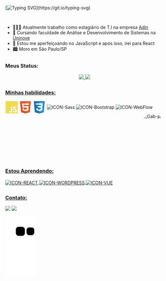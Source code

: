 [![Typing SVG](https://readme-typing-svg.demolab.com?font=Lora&weight=700&size=30&pause=1000&color=58A6FF&center=true&vCenter=true&width=1000&lines=Ol%C3%A1%2C+me+chamo+Gabriel!;Seja+Bem+vindo(a)!)](https://git.io/typing-svg)

<p align="center"><img src="https://komarev.com/ghpvc/?username=GabrielMA0&style=flat-square&color=blue" alt=""></p>

- 👨🏾‍💻 Atualmente trabalho como estagiário de T.I na empresa [Adin](https://adin.com.br/home/#!)
- 📖 Cursando faculdade de Análise e Desenvolvimento de Sistemas na [Uninove](https://www.uninove.br)
- 💭 Estou me aperfeiçoando no JavaScript e após isso, irei para React
- 🏙️ Moro em São Paulo/SP

##

### Meus Status:

<div align="center">
  <a href="https://github.com/GabrielMA0">
  <img height="130em" src="https://github-readme-stats.vercel.app/api?username=GabrielMA0&_icons=true&theme=tokyonight&include_all_commits=true&count_private=true"/>
  <img height="130em" src="https://github-readme-stats.vercel.app/api/top-langs/?username=GabrielMA0&layout=compact&langs_count=7&theme=tokyonight"/>
</div>
  
  ##

### Minhas habilidades:

<span style="display: inline-block;">
  <img align="center" alt="ICON-Javascript" title="Javascript" height="40" width="40" src="https://raw.githubusercontent.com/devicons/devicon/master/icons/javascript/javascript-plain.svg">
  <img align="center" alt="ICON-HTML" title="HTML" height="40" width="40" src="https://raw.githubusercontent.com/devicons/devicon/master/icons/html5/html5-original.svg">
  <img align="center" alt="ICON-CSS" title="CSS" height="40" width="40" src="https://raw.githubusercontent.com/devicons/devicon/master/icons/css3/css3-original.svg">
  <img align="center" alt="ICON-Sass" title="SASS" height="40" width="40" src="https://cdn-icons-png.flaticon.com/512/5968/5968358.png" />
  <img align="center" alt="ICON-Bootstrap" title="Bootstrap" height="40" width="40" src="https://cdn.jsdelivr.net/gh/devicons/devicon/icons/bootstrap/bootstrap-original-wordmark.svg" />
  <img align="center" alt="ICON-WebFlow" title="CMS-Webflow" height="40" width="40" src="https://cdn.icon-icons.com/icons2/2699/PNG/512/webflow_logo_icon_169218.png" />
  <img align="right" alt="Gab-pic" height="150" style="border-radius:50px;" src="https://anyforsoft.com/static/a2da834e20a93f2114281a1174296b58/17.gif">      
</span>
  
  ### Estou Aprendendo:
<div style="display: inline_block">
<img align="center" alt="ICON-REACT" title="React" height="30" width="40"src="https://cdn.jsdelivr.net/gh/devicons/devicon/icons/react/react-original-wordmark.svg" />
<img align="center" alt="ICON-WORDPRESS" title="Wordpress" height="30" width="30"src="https://upload.wikimedia.org/wikipedia/commons/0/0c/Wordpress_logo_8.png" />
<img align="center" alt="ICON-VUE" title="Vue" height="30" width="30"src="https://upload.wikimedia.org/wikipedia/commons/9/95/Vue.js_Logo_2.svg" />
</div>
  
  ##
  
  ### Contato:
  
  <div> 
  <a href = "mailto:moreira.araujo99@gmail.com"><img src="https://img.shields.io/badge/-Gmail-%23333?style=for-the-badge&logo=gmail&logoColor=white" target="_blank"></a>
  <a href="https://www.linkedin.com/in/gabriel-m-araujo/" target="_blank"><img src="https://img.shields.io/badge/-LinkedIn-%230077B5?style=for-the-badge&logo=linkedin&logoColor=white" target="_blank"></a> 
 
  ![Snake animation](https://github.com/rafaballerini/rafaballerini/blob/output/github-contribution-grid-snake.svg)
 
  </div>
